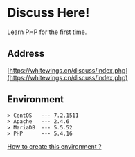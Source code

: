 # Discuss Here!
Learn PHP for the first time. 
## Address
[https://whitewings.cn/discuss/index.php](https://whitewings.cn/discuss/index.php)

## Environment
```
> CentOS   --- 7.2.1511
> Apache   --- 2.4.6
> MariaDB  --- 5.5.52
> PHP      --- 5.4.16
```
[How to create this environment ?](https://whoisnian.com/index.php/2017/03/09/lamp/)
